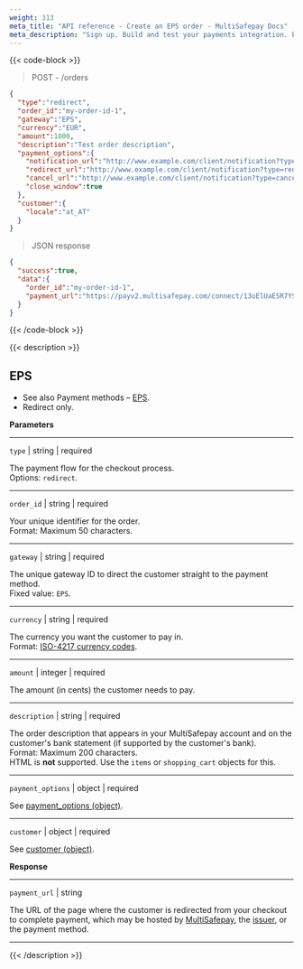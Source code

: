 ```yaml
---
weight: 313
meta_title: "API reference - Create an EPS order - MultiSafepay Docs"
meta_description: "Sign up. Build and test your payments integration. Explore our products and services. Use our API reference, SDKs, and wrappers. Get support."
---
```

{{< code-block >}}
> POST - /orders

```json
{
  "type":"redirect",
  "order_id":"my-order-id-1",
  "gateway":"EPS",
  "currency":"EUR",
  "amount":1000,
  "description":"Test order description",
  "payment_options":{
    "notification_url":"http://www.example.com/client/notification?type=notification",
    "redirect_url":"http://www.example.com/client/notification?type=redirect",
    "cancel_url":"http://www.example.com/client/notification?type=cancel",
    "close_window":true
  },
  "customer":{
    "locale":"at_AT"
  }
}
```

> JSON response

```json
{
  "success":true,
  "data":{
    "order_id":"my-order-id-1",
    "payment_url":"https://payv2.multisafepay.com/connect/13oElUaESR7YS2b4gUJV9oI4tUXeb1mj1D8/?lang=nl_NL"
  }
}
```
{{< /code-block >}}

{{< description >}}
## EPS

- See also Payment methods – [EPS](/payments/methods/banks/eps).  
- Redirect only.

**Parameters**

----------------
`type` | string | required

The payment flow for the checkout process.  
Options: `redirect`.  

----------------
`order_id` | string | required

Your unique identifier for the order.     
Format: Maximum 50 characters.

----------------
`gateway` | string | required

The unique gateway ID to direct the customer straight to the payment method.  
Fixed value: `EPS`.

----------------
`currency` | string | required

The currency you want the customer to pay in.   
Format: [ISO-4217 currency codes](https://www.iso.org/iso-4217-currency-codes.html).  

----------------
`amount` | integer | required

The amount (in cents) the customer needs to pay.

----------------
`description` | string | required

The order description that appears in your MultiSafepay account and on the customer's bank statement (if supported by the customer's bank).   
Format: Maximum 200 characters.   
HTML is **not** supported. Use the `items` or `shopping_cart` objects for this.

----------------
`payment_options` | object | required

See [payment_options (object)](/api/#payment-options-object).

----------------
`customer` | object | required

See [customer (object)](/api/#customer-object).   

**Response**

----------------
`payment_url` | string 

The URL of the page where the customer is redirected from your checkout to complete payment, which may be hosted by [MultiSafepay](/payments/checkout/payment-pages/), the [issuer](/getting-started/glossary/#issuer), or the payment method.

----------------

{{< /description >}}